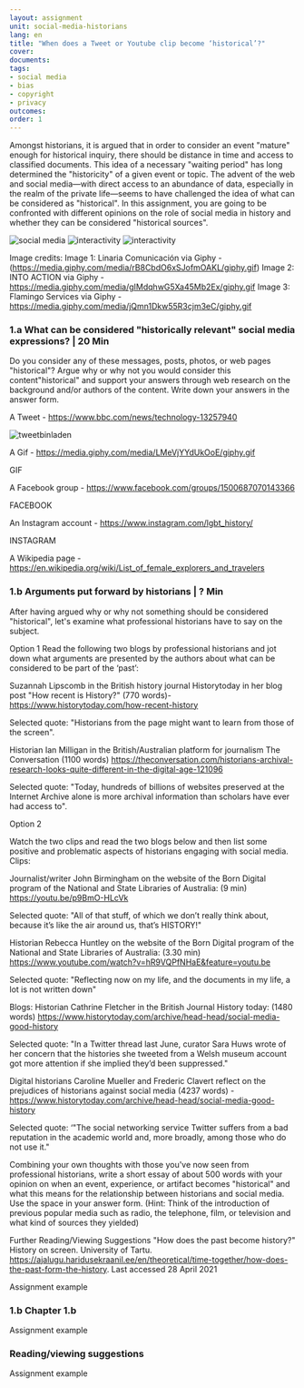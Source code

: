 ```yaml
---
layout: assignment
unit: social-media-historians
lang: en
title: "When does a Tweet or Youtube clip become ‘historical’?"
cover:
documents:
tags: 
- social media
- bias
- copyright
- privacy
outcomes:
order: 1
---
```

Amongst historians, it is argued that in order to consider an event "mature" enough for historical inquiry, there should be distance in time and access to classified documents. This idea of a necessary "waiting period" has long  determined the "historicity" of a given event or topic. The advent of the web and social media—with direct access to an abundance of data, especially in the realm of the private life—seems to have challenged the idea of what can be considered as "historical". In this assignment, you are going to be confronted with different opinions on the role of social media in history and whether they can be considered "historical sources".


![social media](https://media.giphy.com/media/rB8CbdO6xSJofmOAKL/giphy.gif.webp)
![interactivity](https://media.giphy.com/media/gIMdqhwG5Xa45Mb2Ex/giphy.gif.webp)
![interactivity](https://media.giphy.com/media/jQmn1Dkw55R3cjm3eC/giphy.gif.webp)

Image credits: 
Image 1: Linaria Comunicación via Giphy - (https://media.giphy.com/media/rB8CbdO6xSJofmOAKL/giphy.gif)
Image 2: INTO ACTION via Giphy - https://media.giphy.com/media/gIMdqhwG5Xa45Mb2Ex/giphy.gif
Image 3: Flamingo Services via Giphy - https://media.giphy.com/media/jQmn1Dkw55R3cjm3eC/giphy.gif

<!-- more -->

<!-- briefing-student -->

### 1.a What can be considered "historically relevant" social media expressions?  | 20 Min
<!-- section-contents -->

Do you consider any of these messages, posts, photos, or web pages "historical"? Argue why or why not you would consider this content"historical" and support your answers through web research on the background and/or authors of the content. Write down your answers in the answer form.

A Tweet - https://www.bbc.com/news/technology-13257940 
 
![tweetbinladen](/../../assets/images/social-media/1.a/tweetbinladen.png)


A Gif - https://media.giphy.com/media/LMeVjYYdUkOoE/giphy.gif 

GIF

A Facebook group - https://www.facebook.com/groups/1500687070143366 

FACEBOOK 

An Instagram account - https://www.instagram.com/lgbt_history/ 

INSTAGRAM

A Wikipedia page - https://en.wikipedia.org/wiki/List_of_female_explorers_and_travelers 

<!-- section -->

### 1.b Arguments put forward by historians | ? Min
<!-- section-contents -->
After having argued why or why not something should be considered "historical", let's examine what professional historians have to say on the subject. 

Option 1
Read the following two blogs by professional historians and jot down what arguments are presented by the authors about what can be considered to be part of the ‘past’:

Suzannah Lipscomb in the British history journal Historytoday in her blog post "How recent is History?" (770 words)- https://www.historytoday.com/how-recent-history

Selected quote: "Historians from the page might want to learn from those of the screen". 

Historian Ian Milligan in the British/Australian platform for journalism The Conversation (1100 words) https://theconversation.com/historians-archival-research-looks-quite-different-in-the-digital-age-121096

Selected quote: "Today, hundreds of billions of websites preserved at the Internet Archive alone is more archival information than scholars have ever had access to".

Option 2

Watch the two clips and read the two blogs below and then list some positive and problematic aspects of historians engaging with social media. 
Clips:

Journalist/writer John Birmingham on the website of the Born Digital program of the National and State Libraries of Australia: (9 min) https://youtu.be/p9BmO-HLcVk

Selected quote: "All of that stuff, of which we don’t really think about, because it’s like the air around us, that’s HISTORY!"

Historian Rebecca Huntley on the website of the Born Digital program of the National and State Libraries of Australia: (3.30 min) https://www.youtube.com/watch?v=hR9VQPfNHaE&feature=youtu.be

Selected quote: "Reflecting now on my life, and the documents in my life, a lot is not written down"

Blogs:
Historian Cathrine Fletcher in the British Journal History today: (1480 words) https://www.historytoday.com/archive/head-head/social-media-good-history

Selected quote: "In a Twitter thread last June, curator Sara Huws wrote of her concern that the histories she tweeted from a Welsh museum account got more attention if she implied they’d been suppressed."

Digital historians Caroline Mueller and Frederic Clavert reflect on the prejudices of historians against social media (4237 words) - https://www.historytoday.com/archive/head-head/social-media-good-history 

Selected quote: ‘"The social networking service Twitter suffers from a bad reputation in the academic world and, more broadly, among those who do not use it."

Combining your own thoughts with those you've now seen from professional historians, write a short essay of about 500 words with your opinion on when an event, experience, or artifact becomes "historical" and what this means for the relationship between historians and social media. Use the space in your answer form.
(Hint: Think of the introduction of previous popular media such as radio, the telephone, film, or television and what kind of sources they yielded)

Further Reading/Viewing Suggestions
"How does the past become history?" History on screen. University of Tartu. https://ajalugu.haridusekraanil.ee/en/theoretical/time-together/how-does-the-past-form-the-history. Last accessed 28 April 2021








Assignment example

<!-- section -->

### 1.b Chapter 1.b
<!-- section-contents -->

Assignment example

<!-- section -->

### Reading/viewing suggestions
<!-- section-contents -->

Assignment example
<!-- briefing-teacher -->
